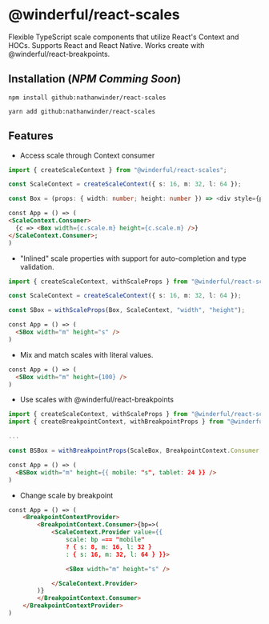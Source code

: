 # @winderful/react-scales

Flexible TypeScript scale components that utilize React's Context and HOCs. Supports React and React Native. Works create with @winderful/react-breakpoints.

## Installation (_NPM Comming Soon_)

```
npm install github:nathanwinder/react-scales
```

```
yarn add github:nathanwinder/react-scales
```

## Features

- Access scale through Context consumer

```typescript
import { createScaleContext } from "@winderful/react-scales";

const ScaleContext = createScaleContext({ s: 16, m: 32, l: 64 });

const Box = (props: { width: number; height: number }) => <div style={props} />;
```

```html
const App = () => (
<ScaleContext.Consumer>
  {c => <Box width={c.scale.m} height={c.scale.m} />}
</ScaleContext.Consumer>;
)
```

- "Inlined" scale properties with support for auto-completion and type validation.

```typescript
import { createScaleContext, withScaleProps } from "@winderful/react-scales";

const ScaleContext = createScaleContext({ s: 16, m: 32, l: 64 });

const SBox = withScaleProps(Box, ScaleContext, "width", "height");
```

```html
const App = () => (
  <SBox width="m" height="s" />
)
```

- Mix and match scales with literal values.

```html
const App = () => (
  <SBox width="m" height={100} />
)
```

- Use scales with @winderful/react-breakpoints

```typescript
import { createScaleContext, withScaleProps } from "@winderful/react-scales";
import { createBreakpointContext, withBreakpointProps } from "@winderful/react-breakpoints";

...

const BSBox = withBreakpointProps(ScaleBox, BreakpointContext.Consumer, "width", "height");
```

```html
const App = () => (
  <BSBox width="m" height={{ mobile: "s", tablet: 24 }} />
)
```

- Change scale by breakpoint

```html
const App = () => (
    <BreakpointContextProvider>
        <BreakpointContext.Consumer>{bp=>(
            <ScaleContext.Provider value={{
                scale: bp === "mobile"
                ? { s: 8, m: 16, l: 32 }
                : { s: 16, m: 32, l: 64 } }}>

                <SBox width="m" height="s" />

            </ScaleContext.Provider>
        )}
        </BreakpointContext.Consumer>
    </BreakpointContextProvider>
)
```
